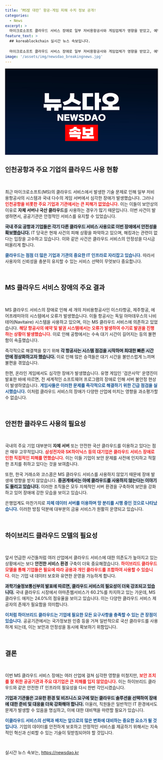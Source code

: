 ```yaml
---
title: ‘MS발 대란’ 항공·게임 피해 수치 정보 공개!
categories:
  - News
excerpt: >
  마이크로소프트 클라우드 서비스 장애로 일부 저비용항공사와 게임업체가 영향을 받았고, 예약 시스템도 혼잡해졌다. 그러나 주요 기업과 공공기관은 자체 서버 덕분에 피해를 피했다. IT 당국은 현황 파악 중이며, 해킹 문제는 아닌 듯하다.
feature_text: >
  ## koreablockchain 실시간 뉴스 속보입니다.

  마이크로소프트 클라우드 서비스 장애로 일부 저비용항공사와 게임업체가 영향을 받았고, 예약 시스템도 혼잡해졌다. 그러나 주요 기업과 공공기관은 자체 서버 덕분에 피해를 피했다. IT 당국은 현황 파악 중이며, 해킹 문제는 아닌 듯하다.
image: '/assets/img/newsdao_breakingnews.jpg'
---
```


<p><img src="/assets/img/newsdao_breakingnews.jpg" alt="koreablockchain 속보" /></p>

<h2 data-ke-size="size26">인천공항과 주요 기업의 클라우드 사용 현황</h2>

<p data-ke-size="size16">&nbsp;</p>

<p>최근 마이크로소프트(MS)의 클라우드 서비스에서 발생한 기술 문제로 인해 일부 저비용항공사의 시스템과 국내 다수의 게임 서버에서 심각한 장애가 발생했습니다. 그러나 <b><span style="color: #ee2323;">인천공항을 비롯한 주요 기업과 기관에서는 큰 피해가 없었습니다.</span></b> 이는 이들이 보안상의 이유로 <b>자체 서버나 국산 클라우드</b>를 사용하는 경우가 많기 때문입니다. 이번 사건이 발생하면서, 공공기관은 안정적인 서비스를 유지할 수 있었습니다. </p>

<p><b><span style="background-color: #21538527;">국내 주요 공항과 기업들은 각기 다른 클라우드 서비스 사용으로 이번 장애에서 안전성을 확보했습니다.</span></b> IT 당국은 현재 사건의 피해 상황을 파악하고 있으며, 해킹과는 관련이 없다는 입장을 고수하고 있습니다. 이와 같은 사건은 클라우드 서비스의 안정성을 다시금 떠올리게 합니다. </p>

<p><b><span style="color: #1a5490;">클라우드는 점점 더 많은 기업과 기관의 중요한 IT 인프라로 자리잡고 있습니다.</span></b> 따라서 사용자의 신뢰성을 충분히 유지할 수 있는 서비스 선택이 무엇보다 중요합니다. </p>

<p data-ke-size="size16">&nbsp;</p>

<h2 data-ke-size="size26">MS 클라우드 서비스 장애의 주요 결과</h2>

<p data-ke-size="size16">&nbsp;</p>

<p>MS 클라우드 서비스의 장애로 인해 세 개의 저비용항공사인 이스타항공, 제주항공, 에어프레미아의 시스템에서 오류가 발생했습니다. 이들 항공사는 독일 아마데우스의 나비테어(Navitaire) 시스템을 사용하고 있으며, 이는 MS 클라우드 서비스에 의존하고 있었습니다. <b><span style="color: #ee2323;">해당 항공사의 예약 및 발권 시스템에서는 오류가 발생하여 수기로 발권을 진행하는 상황이 발생했습니다.</span></b> 이로 인해 공항에서는 수속 대기 시간이 길어지는 등의 불편함이 속출했습니다.</p>

<p>즉각적으로 해결책을 찾기 위해 <b><span style="background-color: #21538527;">각 항공사는 시스템 점검을 시작하며 최대한 빠른 시간 안에 정상화하고자 했습니다.</span></b> 이로 인해 많은 승객들은 대기 시간을 불만스럽게 느끼며 불편을 겪었습니다. </p>

<p>한편, 온라인 게임에서도 심각한 장애가 발생했습니다. 유명 게임인 '검은사막' 운영진이 발표한 바에 따르면, 전 세계적인 소프트웨어 프로그램의 장애로 인해 서버 불안정 현상이 발생하였습니다. <b><span style="color: #1a5490;">게임사들은 이러한 문제를 즉각적으로 해결하기 위한 긴급 점검을 실시했습니다.</span></b> 이처럼 클라우드 서비스의 장애가 다양한 산업에 미치는 영향을 과소평가할 수 없습니다. </p>

<p data-ke-size="size16">&nbsp;</p>

<h2 data-ke-size="size26">안전한 클라우드 사용의 필요성</h2>

<p data-ke-size="size16">&nbsp;</p>

<p>국내의 주요 기업 대부분이 <b>자체 서버</b> 또는 안전한 국산 클라우드를 이용하고 있다는 점은 매우 고무적입니다. <b><span style="color: #ee2323;">삼성전자와 SK하이닉스 등의 대기업은 클라우드 서비스 장애로 인한 직접적인 피해를 면했습니다.</span></b> 이는 이들 기업이 보안 문제를 사전에 인지하고 적절한 조치를 취하고 있다는 것을 보여줍니다.</p>

<p>또한, 한국 거래소와 코스콤은 MS 클라우드 서비스를 사용하지 않았기 때문에 장애 발생에 영향을 받지 않았습니다. <b><span style="background-color: #21538527;">증권계에서는 아예 클라우드를 사용하지 않는다는 이야기도 들리고 있습니다.</span></b> 이러한 조직들은 모두 자체적인 서버 환경을 구축하여 보안을 강화하고 있어 장애에 강한 모습을 보이고 있습니다.</p>

<p>은행업계도 마찬가지로 <b><span style="color: #1a5490;">자체 데이터 서버를 이용하며 망 분리를 시행 중인 것으로 나타났습니다.</span></b> 이러한 방침 덕분에 대부분의 금융 서비스가 원활히 운영되고 있습니다. </p>

<p data-ke-size="size16">&nbsp;</p>

<h2 data-ke-size="size26">하이브리드 클라우드 모델의 필요성</h2>

<p data-ke-size="size16">&nbsp;</p>

<p>앞서 언급한 사건들처럼 여러 산업에서 클라우드 서비스에 대한 의존도가 높아지고 있는 상황에서는 보다 <strong>안전한 서비스 환경</strong> 구축이 더욱 중요해졌습니다. <b><span style="color: #ee2323;">하이브리드 클라우드 모델을 통해 기업들은 필요에 따라 공용과 개인 클라우드를 조합하여 사용할 수 있습니다.</span></b> 이는 기업 내 데이터 보호와 유연한 운영을 가능하게 합니다.</p>

<p><b><span style="background-color: #21538527;">과학기술정보통신부의 발표에 따르면, 클라우드 서비스의 필요성이 더욱 강조되고 있습니다.</span></b> 국내 클라우드 시장에서 아마존웹서비스가 60.2%를 차지하고 있는 가운데, MS 클라우드 애저는 24.0%의 점유율을 보이고 있습니다. 이는 다양한 클라우드 서비스 제공자의 존재가 필요함을 의미합니다.</p>

<p><b><span style="color: #1a5490;">이처럼 하이브리드 클라우드는 기업에 필요한 모든 요구사항을 충족할 수 있는 큰 장점이 있습니다.</span></b> 공공기관에서는 국가정보원 인증 등을 거쳐 일반적으로 국산 클라우드를 사용하게 되는데, 이는 보안과 안정성을 동시에 확보하기 위함입니다. </p>

<p data-ke-size="size16">&nbsp;</p>

<h2 data-ke-size="size26">결론</h2>

<p data-ke-size="size16">&nbsp;</p>

<p>이번 MS 클라우드 서비스 장애는 여러 산업에 걸쳐 심각한 영향을 미쳤지만, <b><span style="color: #ee2323;">보안 조치를 잘 취한 공공기관과 주요 대기업은 큰 피해를 입지 않았습니다.</span></b> 이는 하이브리드 클라우드와 같은 안전한 IT 인프라의 필요성을 다시 한번 각인시켰습니다. </p>

<p><b><span style="background-color: #21538527;">기업과 기관들은 고유한 환경 및 비즈니스 요구에 맞는 클라우드 솔루션을 선택하여 장애에 대한 준비 및 대응을 더욱 강화해야 합니다.</span></b> 아울러, 직원들은 일반적인 IT 환경에서도 문제가 발생할 수 있음을 명심하고, 이에 대한 대비책을 마련할 필요가 있습니다.</p>

<p><b><span style="color: #1a5490;">이클라우드 서비스의 선택과 배치는 앞으로의 많은 변화에 대비하는 중요한 요소가 될 것입니다.</span></b> 기업의 데이터를 안전하게 보호하고 안정적인 서비스를 제공하기 위해서는 지속적인 혁신과 신뢰할 수 있는 기술이 뒷받침되어야 할 것입니다. </p>

<p data-ke-size="size16">&nbsp;</p>
실시간 뉴스 속보는, <a href="https://newsdao.kr" rel="dofollow">https://newsdao.kr</a>


